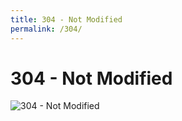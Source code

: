 ```yaml
---
title: 304 - Not Modified
permalink: /304/
---
```

# 304 - Not Modified  
![304 - Not Modified](http://media.gettyimages.com/photos/high-angle-view-of-squirrel-stretching-at-parco-del-valentino-picture-id593456375)  
